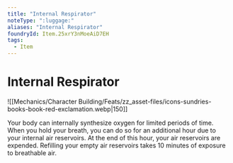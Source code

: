 ```yaml
---
title: "Internal Respirator"
noteType: ":luggage:"
aliases: "Internal Respirator"
foundryId: Item.25xrY3nMoeAiD7EH
tags:
  - Item
---
```


# Internal Respirator
![[Mechanics/Character Building/Feats/zz_asset-files/icons-sundries-books-book-red-exclamation.webp|150]]

Your body can internally synthesize oxygen for limited periods of time. When you hold your breath, you can do so for an additional hour due to your internal air reservoirs. At the end of this hour, your air reservoirs are expended. Refilling your empty air reservoirs takes 10 minutes of exposure to breathable air.

